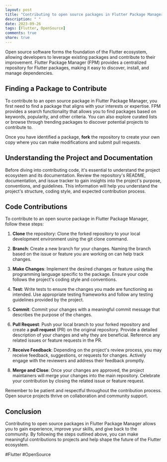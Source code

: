 ```yaml
---
layout: post
title: "Contributing to open source packages in Flutter Package Manager"
description: " "
date: 2023-09-26
tags: [Flutter, OpenSource]
comments: true
share: true
---
```


Open source software forms the foundation of the Flutter ecosystem, allowing developers to leverage existing packages and contribute to their improvement. Flutter Package Manager (FPM) provides a centralized repository for Flutter packages, making it easy to discover, install, and manage dependencies.

## Finding a Package to Contribute

To contribute to an open source package in Flutter Package Manager, you first need to find a package that aligns with your interests or expertise. FPM provides a search functionality that allows you to find packages based on keywords, popularity, and other criteria. You can also explore curated lists or browse through trending packages to discover potential projects to contribute to.

Once you have identified a package, **fork** the repository to create your own copy where you can make modifications and submit pull requests.

## Understanding the Project and Documentation

Before diving into contributing code, it's essential to understand the project ecosystem and its documentation. Review the repository's README, documentation, and issue tracker to gain insights into the project's purpose, conventions, and guidelines. This information will help you understand the project's structure, coding style, and expected contribution process.

## Code Contributions

To contribute to an open source package in Flutter Package Manager, follow these steps:

1. **Clone** the repository: Clone the forked repository to your local development environment using the git clone command.

2. **Branch**: Create a new branch for your changes. Naming the branch based on the issue or feature you are working on can help track changes.

3. **Make Changes**: Implement the desired changes or feature using the programming language specific to the package. Ensure your code follows the project's coding style and conventions.

4. **Test**: Write tests to ensure the changes you made are functioning as intended. Use appropriate testing frameworks and follow any testing guidelines provided by the project.

5. **Commit**: Commit your changes with a meaningful commit message that describes the purpose of the changes.

6. **Pull Request**: Push your local branch to your forked repository and create a **pull request** (PR) on the original repository. Provide a detailed description of your changes and why they are beneficial. Reference any related issues or feature requests in the PR.

7. **Receive Feedback**: Depending on the project's review process, you may receive feedback, suggestions, or requests for changes. Actively engage with the reviewers and address their feedback promptly.

8. **Merge and Close**: Once your changes are approved, the project maintainers will merge your changes into the main repository. Celebrate your contribution by closing the related issue or feature request.

Remember to be patient and respectful throughout the contribution process. Open source projects thrive on collaboration and community support.

## Conclusion

Contributing to open source packages in Flutter Package Manager allows you to gain experience, improve your skills, and give back to the community. By following the steps outlined above, you can make meaningful contributions to projects and help shape the future of the Flutter ecosystem.

#Flutter #OpenSource
